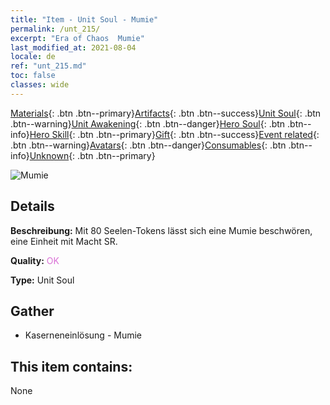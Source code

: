 ```yaml
---
title: "Item - Unit Soul - Mumie"
permalink: /unt_215/
excerpt: "Era of Chaos  Mumie"
last_modified_at: 2021-08-04
locale: de
ref: "unt_215.md"
toc: false
classes: wide
---
```

 [Materials](/ItemsDE/){: .btn .btn--primary}[Artifacts](/ItemsDE/Artifacts/){: .btn .btn--success}[Unit Soul](/ItemsDE/UnitSoul/){: .btn .btn--warning}[Unit Awakening](/ItemsDE/UnitAwakening/){: .btn .btn--danger}[Hero Soul](/ItemsDE/HeroSoul/){: .btn .btn--info}[Hero Skill](/ItemsDE/HeroSkill/){: .btn .btn--primary}[Gift](/ItemsDE/Gift/){: .btn .btn--success}[Event related](/ItemsDE/Events/){: .btn .btn--warning}[Avatars](/ItemsDE/Avatars/){: .btn .btn--danger}[Consumables](/ItemsDE/Consumables/){: .btn .btn--info}[Unknown](/ItemsDE/Unknown/){: .btn .btn--primary}

 ![Mumie](/images/u/ti_munaiyi.jpg)

## Details
 **Beschreibung:** Mit 80 Seelen-Tokens lässt sich eine Mumie beschwören, eine Einheit mit Macht SR.

 **Quality:** <span style="color: #DA70D6">OK</span>

 **Type:** Unit Soul

## Gather

*    Kaserneneinlösung - Mumie 

## This item contains:

  None

